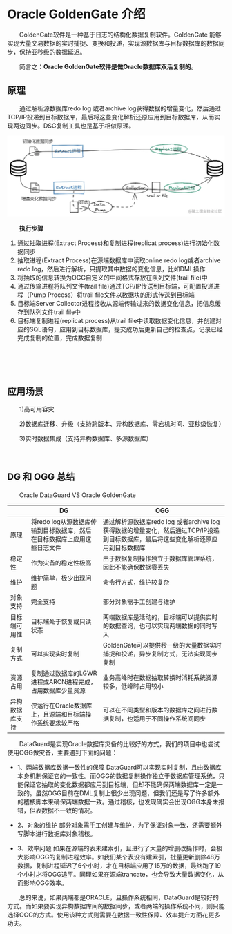 # Oracle GoldenGate 介绍

　　GoldenGate软件是一种基于日志的结构化数据复制软件。GoldenGate 能够实现大量交易数据的实时捕捉、变换和投递，实现源数据库与目标数据库的数据同步，保持亚秒级的数据延迟。

　　简言之：**Oracle GoldenGate软件是做Oracle数据库双活复制的**。

## **原理**

　　通过解析源数据库redo log 或者archive log获得数据的增量变化，然后通过TCP/IP投递到目标数据库，最后将这些变化解析还原应用到目标数据库，从而实现两边同步。DSG复制工具也是基于相似原理。

​![13885a6b152e4cbaa6f308d542c50618~tplv-k3u1fbpfcp-zoom-in-crop-mark 1512 0 0 0](assets/13885a6b152e4cbaa6f308d542c50618tplv-k3u1fbpfcp-zoom-in-crop-mark%201512%200%200%200-20240315212745-ejqau90.webp)​

　　**执行步骤**

1. 通过抽取进程(Extract Process)和复制进程(replicat process)进行初始化数据同步
2. 抽取进程(Extract Process)在源端数据库中读取online redo log或者archive redo log，然后进行解析，只提取其中数据的变化信息，比如DML操作
3. 将抽取的信息转换为OGG自定义的中间格式存放在队列文件(trail file)中
4. 通过传输进程将队列文件(trail file)通过TCP/IP传送到目标端，可配置投递进程（Pump Process）将trail file文件以数据块的形式传送到目标端
5. 目标端Server Collector进程接收从源端传输过来的数据变化信息，把信息缓存到队列文件trail file中
6. 目标端复制进程(replicat process)从trail file中读取数据变化信息，并创建对应的SQL语句，应用到目标数据库，提交成功后更新自己的检查点，记录已经完成复制的位置，完成数据复制

　　‍

　　‍

## **应用场景**

　　1)高可用容灾

　　2)数据库迁移、升级（支持跨版本、异构数据库、零宕机时间、亚秒级恢复）

　　3)实时数据集成（支持异构数据库、多源数据库）

　　‍

## DG 和 OGG 总结

　　Oracle DataGuard  VS  Oracle GoldenGate

||DG|OGG|
| ----------------| --------------------------------------------------------------------------| ------------------------------------------------------------------------------------------------------------------------------------|
|原理|将redo log从源数据库传输到目标数据库，然后在目标数据库上应用这些日志文件|通过解析源数据库redo log 或者archive log获得数据的增量变化，然后通过TCP/IP投递到目标数据库，最后将这些变化解析还原应用到目标数据库|
|稳定性|作为灾备的稳定性极高|由于数据复制操作独立于数据库管理系统，因此不能确保数据零丢失|
|维护|维护简单，极少出现问题|命令行方式，维护较复杂|
|对象支持|完全支持|部分对象需手工创建与维护|
|目标端可用性|目标端处于恢复或只读状态|两端数据库是活动的，目标端可以提供实时的数据查询，也可以实现两端数据的同时写入|
|复制方式|可以实现实时复制|GoldenGate可以提供秒一级的大量数据实时捕捉和投递，异步复制方式，无法实现同步复制|
|资源占用|复制通过数据库的LGWR进程或ARCN进程完成，占用数据库少量资源|业务高峰时在数据抽取转换时消耗系统资源较多，低峰时占用较小|
|异构数据库支持|仅运行在Oracle数据库上，且源端和目标端操作系统要求较严格|可以在不同类型和版本的数据库之间进行数据复制，也适用于不同操作系统间同步|

　　DataGuard是实现Oracle数据库灾备的比较好的方式，我们的项目中也尝试使用OGG做灾备，主要遇到下面的问题：

* 1、两端数据库数据一致性的保障
  DataGuard可以实现实时复制，且由数据库本身机制保证它的一致性。而OGG的数据复制操作独立于数据库管理系统，只能保证它抽取的变化数据都应用到目标端，但却不能确保两端数据库一定是一致的。虽然OGG目前在DML复制上很少出现问题，但我们还是写了许多额外的稽核脚本来确保两端数据一致。通过稽核，也发现确实会出现OGG本身未报错，但表数据不一致的情况。

* 2、对象的维护
  部分对象需手工创建与维护，为了保证对象一致，还需要额外写脚本进行数据库对象稽核。

* 3、效率问题
  如果在源端的表未建索引，且进行了大量的增删改操作时，会极大影响OGG的复制进程效率。如我们某个表没有建索引，批量更新删除48万数据，复制进程延迟了6个小时，才在目标端应用了15万的数据，最终跑了19个小时才将OGG追平。同理如果在源端trancate，也会导致大量数据变化，从而影响OGG效率。

　　总的来说，如果两端都是ORACLE，且操作系统相同，DataGuard是较好的方式。而如果要实现异构数据库间的数据同步，或者两端的操作系统不同，则只能选择OGG的方式。使用该种方式则需要在数据一致性保障、效率提升方面花更多功夫。

　　‍

